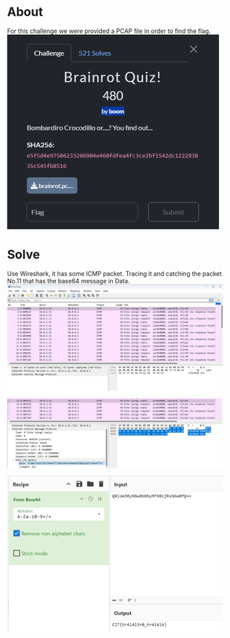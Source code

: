 # About
For this challenge we were provided a PCAP file in order to find the flag.
![](../Images/Pasted%20image%2020250428081900.png)
# Solve
Use Wireshark, it has some ICMP packet. Tracing it and catching the packet No.11 that has the base64 message in Data.
![](../Images/Pasted%20image%2020250428081954.png)

![](../Images/Pasted%20image%2020250428082001.png)

![](../Images/Pasted%20image%2020250428082009.png)
